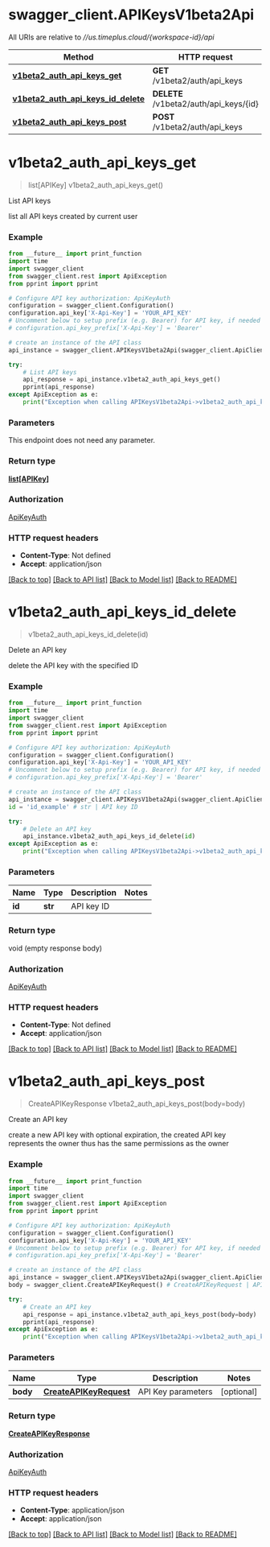 # swagger_client.APIKeysV1beta2Api

All URIs are relative to *//us.timeplus.cloud/{workspace-id}/api*

Method | HTTP request | Description
------------- | ------------- | -------------
[**v1beta2_auth_api_keys_get**](APIKeysV1beta2Api.md#v1beta2_auth_api_keys_get) | **GET** /v1beta2/auth/api_keys | List API keys
[**v1beta2_auth_api_keys_id_delete**](APIKeysV1beta2Api.md#v1beta2_auth_api_keys_id_delete) | **DELETE** /v1beta2/auth/api_keys/{id} | Delete an API key
[**v1beta2_auth_api_keys_post**](APIKeysV1beta2Api.md#v1beta2_auth_api_keys_post) | **POST** /v1beta2/auth/api_keys | Create an API key

# **v1beta2_auth_api_keys_get**
> list[APIKey] v1beta2_auth_api_keys_get()

List API keys

list all API keys created by current user

### Example
```python
from __future__ import print_function
import time
import swagger_client
from swagger_client.rest import ApiException
from pprint import pprint

# Configure API key authorization: ApiKeyAuth
configuration = swagger_client.Configuration()
configuration.api_key['X-Api-Key'] = 'YOUR_API_KEY'
# Uncomment below to setup prefix (e.g. Bearer) for API key, if needed
# configuration.api_key_prefix['X-Api-Key'] = 'Bearer'

# create an instance of the API class
api_instance = swagger_client.APIKeysV1beta2Api(swagger_client.ApiClient(configuration))

try:
    # List API keys
    api_response = api_instance.v1beta2_auth_api_keys_get()
    pprint(api_response)
except ApiException as e:
    print("Exception when calling APIKeysV1beta2Api->v1beta2_auth_api_keys_get: %s\n" % e)
```

### Parameters
This endpoint does not need any parameter.

### Return type

[**list[APIKey]**](APIKey.md)

### Authorization

[ApiKeyAuth](../README.md#ApiKeyAuth)

### HTTP request headers

 - **Content-Type**: Not defined
 - **Accept**: application/json

[[Back to top]](#) [[Back to API list]](../README.md#documentation-for-api-endpoints) [[Back to Model list]](../README.md#documentation-for-models) [[Back to README]](../README.md)

# **v1beta2_auth_api_keys_id_delete**
> v1beta2_auth_api_keys_id_delete(id)

Delete an API key

delete the API key with the specified ID

### Example
```python
from __future__ import print_function
import time
import swagger_client
from swagger_client.rest import ApiException
from pprint import pprint

# Configure API key authorization: ApiKeyAuth
configuration = swagger_client.Configuration()
configuration.api_key['X-Api-Key'] = 'YOUR_API_KEY'
# Uncomment below to setup prefix (e.g. Bearer) for API key, if needed
# configuration.api_key_prefix['X-Api-Key'] = 'Bearer'

# create an instance of the API class
api_instance = swagger_client.APIKeysV1beta2Api(swagger_client.ApiClient(configuration))
id = 'id_example' # str | API key ID

try:
    # Delete an API key
    api_instance.v1beta2_auth_api_keys_id_delete(id)
except ApiException as e:
    print("Exception when calling APIKeysV1beta2Api->v1beta2_auth_api_keys_id_delete: %s\n" % e)
```

### Parameters

Name | Type | Description  | Notes
------------- | ------------- | ------------- | -------------
 **id** | **str**| API key ID | 

### Return type

void (empty response body)

### Authorization

[ApiKeyAuth](../README.md#ApiKeyAuth)

### HTTP request headers

 - **Content-Type**: Not defined
 - **Accept**: application/json

[[Back to top]](#) [[Back to API list]](../README.md#documentation-for-api-endpoints) [[Back to Model list]](../README.md#documentation-for-models) [[Back to README]](../README.md)

# **v1beta2_auth_api_keys_post**
> CreateAPIKeyResponse v1beta2_auth_api_keys_post(body=body)

Create an API key

create a new API key with optional expiration, the created API key represents the owner thus has the same permissions as the owner

### Example
```python
from __future__ import print_function
import time
import swagger_client
from swagger_client.rest import ApiException
from pprint import pprint

# Configure API key authorization: ApiKeyAuth
configuration = swagger_client.Configuration()
configuration.api_key['X-Api-Key'] = 'YOUR_API_KEY'
# Uncomment below to setup prefix (e.g. Bearer) for API key, if needed
# configuration.api_key_prefix['X-Api-Key'] = 'Bearer'

# create an instance of the API class
api_instance = swagger_client.APIKeysV1beta2Api(swagger_client.ApiClient(configuration))
body = swagger_client.CreateAPIKeyRequest() # CreateAPIKeyRequest | API Key parameters (optional)

try:
    # Create an API key
    api_response = api_instance.v1beta2_auth_api_keys_post(body=body)
    pprint(api_response)
except ApiException as e:
    print("Exception when calling APIKeysV1beta2Api->v1beta2_auth_api_keys_post: %s\n" % e)
```

### Parameters

Name | Type | Description  | Notes
------------- | ------------- | ------------- | -------------
 **body** | [**CreateAPIKeyRequest**](CreateAPIKeyRequest.md)| API Key parameters | [optional] 

### Return type

[**CreateAPIKeyResponse**](CreateAPIKeyResponse.md)

### Authorization

[ApiKeyAuth](../README.md#ApiKeyAuth)

### HTTP request headers

 - **Content-Type**: application/json
 - **Accept**: application/json

[[Back to top]](#) [[Back to API list]](../README.md#documentation-for-api-endpoints) [[Back to Model list]](../README.md#documentation-for-models) [[Back to README]](../README.md)

